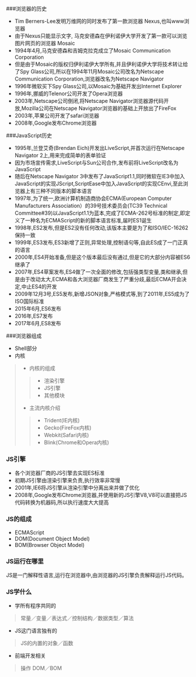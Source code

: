 ###浏览器的历史
* Tim Berners-Lee发明万维网的同时发布了第一款浏览器 Nexus,也叫www浏览器
* 由于Nexus只能显示文字, 马克安德森在伊利诺伊大学开发了第一款可以浏览图片网页的浏览器 Mosaic
* 1994年4月,马克安德森和吉姆克拉克成立了Mosaic Communication Corporation
* 但是由于Mosaic的版权归伊利诺伊大学所有,并且伊利诺伊大学将技术转让给了Spy Glass公司,所以在1994年11月Mosaic公司改名为Netscape Communication Corporation,浏览器改名为Netscape Navigator
* 1996年微软买下Spy Glass公司,以Mosaic为基础开发出Internet Explorer
* 1996年,挪威的Telenor公司开发了Opera浏览器
* 2003年,Netscape公司倒闭,将Netscape Navigator浏览器源代码开放,Mozilla公司在Netscape Navigator浏览器的基础上开放出了FireFox
* 2003年,苹果公司开发了safari浏览器 
* 2008年,Google发布Chrome浏览器

###JavaScript历史
* 1995年,兰登艾奇(Brendan Eich)开发出LiveScript,并首次运行在Netscape Navigator 2上,用来完成简单的表单验证
* 因为市场宣传需求,LiveScript与Sun公司合作,发布前将LiveScript改名为JavaScript
* 随后在Netscape Navigator 3中发布了JavaScript1.1,同时微软在IE3中加入JavaScript的实现JScript,ScriptEase中加入JavaScript的实现CEnvi,至此浏览器上有三种不同版本的脚本语言
* 1997年,为了统一,欧洲计算机制造商协会ECMA(European Computer Manufacturers Association）的39号技术委员会(TC39 Technical Committee#39)以JavaScript1.1为蓝本,完成了ECMA-262号标准的制定,即定义了一种名为ECMAScript的新的脚本语言标准,届时ES1诞生
* 1998年,ES2发布,但是ES2没有任何改动,该版本主要是为了和ISO/IEC-16262保持一致
* 1999年,ES3发布,ES3新增了正则,异常处理,控制语句等,自此ES成了一门正真的语言
* 2000年,ES4开始准备,但是这个版本最后没有通过,但是它的大部分内容被ES6继承了
* 2007年,ES4草案发布,ES4做了一次全面的修改,包括强类型变量,类和继承,但是由于改动太大,ECMA和各大浏览器厂商发生了严重分歧,最后ECMA开会决定,中止ES4的开发
* 2009年12月3号,ES5发布,新增JSON对象,严格模式等,到了2011年,ES5成为了ISO国际标准
* 2015年6月,ES6发布
* 2016年,ES7发布
* 2017年6月,ES8发布

###浏览器组成
* Shell部分
* 内核

> * 内核的组成
>> * 渲染引擎
>> * JS引擎
>> * 其他模块 
> * 主流内核介绍
>> * Trident(IE内核)
>> * Gecko(FireFox内核)
>> * Webkit(Safari内核)
>> * Blink(Chrome和Opera内核)

### JS引擎
* 各个浏览器厂商的JS引擎去实现ES标准
* 初期JS引擎由渲染引擎来负责,执行效率非常慢
* 2001年,IE6将JS引擎从渲染引擎中分离出来并做了优化
* 2008年,Google发布Chrome浏览器,并使用新的JS引擎V8,V8可以直接把JS代码转换为机器码,所以执行速度大大提高


### JS的组成
* ECMAScript
* DOM(Document Object Model)
* BOM(Browser Object Model)

### JS运行在哪里
JS是一门解释性语言,运行在浏览器中,由浏览器的JS引擎负责解释运行JS代码。

### JS学什么
* 学所有程序共同的

> 常量／变量／表达式／控制结构／数据类型／算法

* JS这门语言独有的

> JS的内置的对象／函数

* 前端开发相关

> 操作 DOM／BOM